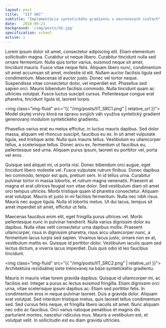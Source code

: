 ```yaml
---
layout: post
title:  "IIT SRC"
subtitle: "Implementácia syntetického gradientu v neurónových sieťach"
date:   2018-09-23
background: '/img/posts/SG.jpg'
specification: school
active: 1
---
```


Lorem ipsum dolor sit amet, consectetur adipiscing elit. Etiam elementum sollicitudin magna. Curabitur ut neque libero. Curabitur tincidunt nulla sed ornare fermentum. Nulla quis tortor varius, euismod neque sit amet, tincidunt mauris. Fusce vitae neque felis. Aliquam libero nunc, condimentum sit amet accumsan sit amet, molestie id elit. Nullam auctor facilisis ligula sed condimentum. Maecenas id auctor justo. Donec vel tortor neque. Suspendisse vitae consectetur dolor, vel imperdiet est. Phasellus sed sapien orci. Mauris bibendum facilisis commodo. Nulla tincidunt quam ac ultricies volutpat. Fusce luctus suscipit cursus. Pellentesque congue erat pharetra, tincidunt ligula id, laoreet turpis.

<img class="img-fluid" src="{{ "/img/posts/IIT_SRC1.png" | relative_url }}">
<span class="caption text-muted">Model skytej vrstvy ktorá na úpravu svojích váh využíva syntetický gradient generovaný modulom syntetického gradientu.</span>

Phasellus varius erat eu metus efficitur, in luctus mauris dapibus. Sed dolor massa, aliquam vel rhoncus suscipit, faucibus eu ex. In sit amet vulputate ligula, sed tristique ante. Nulla quis mauris tellus. Vestibulum eu ullamcorper tellus, a scelerisque tellus. Donec arcu ex, fermentum ut faucibus eu, pellentesque sed urna. Aliquam purus ipsum, laoreet eu porttitor vel, porta vel eros.

Quisque sed aliquet mi, ut porta nisi. Donec bibendum orci augue, eget tincidunt libero molestie vel. Fusce vulputate rutrum finibus. Donec dapibus leo commodo, tempor est quis, pretium sem. In id tellus urna. Curabitur pulvinar tortor in massa lobortis, et rutrum magna venenatis. Praesent at magna et erat ultrices feugiat non vitae dolor. Sed vestibulum diam sit amet orci tempus ultrices. Morbi tristique quam id pharetra consectetur. Aliquam erat volutpat. Mauris et justo in mi facilisis fermentum. Nulla nec nibh risus. Mauris nec augue ligula. Nulla id lobortis metus. Ut dui lacus, tempus sit amet imperdiet sit amet, efficitur ut felis.

Maecenas faucibus enim elit, eget fringilla purus ultrices vel. Morbi pellentesque nunc in pulvinar hendrerit. Nulla varius dignissim dolor eu dapibus. Nulla vitae velit consectetur urna dapibus mollis. Praesent ullamcorper, risus in dignissim pharetra, risus arcu ullamcorper nunc, a fermentum lacus turpis sed sapien. Vivamus lacus justo, ornare non ex at, vestibulum mattis ex. Quisque id porttitor dolor. Vestibulum iaculis quam sed lectus dictum, a viverra lacus imperdiet. Duis quis odio id leo faucibus tincidunt.

<img class="img-fluid" src="{{ "/img/posts/IIT_SRC2.png" | relative_url }}">
<span class="caption text-muted">Architektúra reziduálnej siete trénovanej na báze syntetického gradientu.</span>

Mauris in mauris vitae lorem gravida dapibus. Quisque id ullamcorper mi, ac facilisis est. Integer a purus ac lectus euismod fringilla. Etiam dignissim orci urna, vitae scelerisque ipsum dapibus ac. Etiam sed porttitor felis. In condimentum eros in neque pulvinar laoreet. Duis a gravida dolor. Aliquam erat volutpat. Sed interdum tristique metus, quis laoreet tellus condimentum sed. Sed cursus felis neque, et fringilla libero iaculis sit amet. Nunc aliquam nec odio ac faucibus. Orci varius natoque penatibus et magnis dis parturient montes, nascetur ridiculus mus. Mauris a vestibulum est, et volutpat velit. In sollicitudin est eu diam gravida ultricies.

